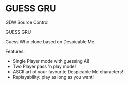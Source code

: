 # GUESS GRU
GDW Source Control

GUESS GRU

Guess Who clone based on Despicable Me.

Features:
- Single Player mode with guessing AI!
- Two Player pass 'n play mode!
- ASCII art of your favourite Despicable Me characters!
- Replayability: play as long as you want!